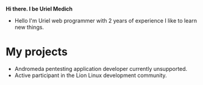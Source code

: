 **Hi there. I be Uriel Medich**

- Hello I'm Uriel web programmer with 2 years of experience I like to learn new things. 

# My projects 

- Andromeda pentesting application developer currently unsupported.
- Active participant in the Lion Linux development community. 
